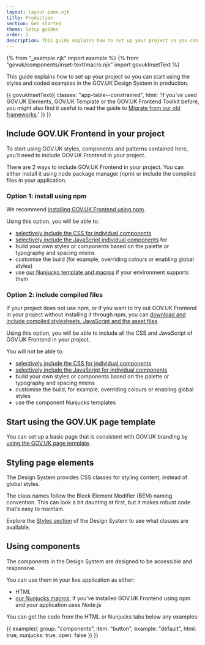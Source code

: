 ```yaml
---
layout: layout-pane.njk
title: Production
section: Get started
theme: Setup guides
order: 2
description: This guide explains how to set up your project so you can start using the styles and coded examples in the GOV.UK Design System in production
---
```


{% from "_example.njk" import example %}
{% from "govuk/components/inset-text/macro.njk" import govukInsetText %}

This guide explains how to set up your project so you can start using the styles and coded examples in the GOV.UK Design System in production.

{{ govukInsetText({
  classes: "app-table--constrained",
  html: 'If you’ve used GOV.UK Elements, GOV.UK Template or the GOV.UK Frontend Toolkit before, you might also find it useful to read the guide to <a href="https://frontend.design-system.service.gov.uk/v4/migrating-from-legacy-products/#migrate-from-our-old-frameworks">Migrate from our old frameworks</a>.'
}) }}

## Include GOV.UK Frontend in your project

To start using GOV.UK styles, components and patterns contained here, you’ll need to include GOV.UK Frontend in your project.

There are 2 ways to include GOV.UK Frontend in your project. You can either install it using node package manager (npm) or include the compiled files in your application.

### Option 1: install using npm

We recommend [installing GOV.UK Frontend using npm](https://frontend.design-system.service.gov.uk/installing-with-npm/).

Using this option, you will be able to:

- [selectively include the CSS for individual components](https://frontend.design-system.service.gov.uk/import-css/)
- [selectively include the JavaScript individual components](https://frontend.design-system.service.gov.uk/import-javascript/) for
- build your own styles or components based on the palette or typography and spacing mixins
- customise the build (for example, overriding colours or enabling global styles)
- use [our Nunjucks template and macros](https://frontend.design-system.service.gov.uk/use-nunjucks/) if your environment supports them

### Option 2: include compiled files

If your project does not use npm, or if you want to try out GOV.UK Frontend in your project without installing it through npm, you can [download and include compiled stylesheets, JavaScript and the asset files](https://frontend.design-system.service.gov.uk/install-using-precompiled-files/).

Using this option, you will be able to include all the CSS and JavaScript of GOV.UK Frontend in your project.

You will not be able to:

- [selectively include the CSS for individual components](https://frontend.design-system.service.gov.uk/import-css/)
- [selectively include the JavaScript for individual components](https://frontend.design-system.service.gov.uk/import-javascript/)
- build your own styles or components based on the palette or typography and spacing mixins
- customise the build, for example, overriding colours or enabling global styles
- use the component Nunjucks templates

## Start using the GOV.UK page template

You can set up a basic page that is consistent with GOV.UK branding by [using the GOV.UK page template](/styles/page-template/).

## Styling page elements

The Design System provides CSS classes for styling content, instead of global styles.

The class names follow the Block Element Modifier (BEM) naming convention. This can look a bit daunting at first, but it makes robust code that’s easy to maintain.

Explore the [Styles section](/styles/) of the Design System to see what classes are available.

## Using components

The components in the Design System are designed to be accessible and responsive.

You can use them in your live application as either:

- HTML
- [our Nunjucks macros](https://frontend.design-system.service.gov.uk/use-nunjucks/), if you've installed GOV.UK Frontend using npm and your application uses Node.js

You can get the code from the HTML or Nunjucks tabs below any examples:

{{ example({ group: "components", item: "button", example: "default", html: true, nunjucks: true, open: false }) }}
